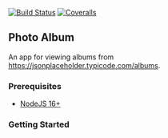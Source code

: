 [![Build Status](https://img.shields.io/github/actions/workflow/status/cecilia-sanare/photo-album/main.yml?branch=main)](https://github.com/cecilia-sanare/photo-album/actions/workflows/main.yml?query=branch%3Amain)
[![Coveralls](https://img.shields.io/coveralls/github/cecilia-sanare/photo-album)](https://coveralls.io/github/cecilia-sanare/photo-album)

## Photo Album

An app for viewing albums from https://jsonplaceholder.typicode.com/albums.

### Prerequisites

- [NodeJS 16+](https://nodejs.org/en)

### Getting Started
